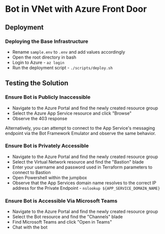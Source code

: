# Bot in VNet with Azure Front Door

## Deployment

### Deploying the Base Infrastructure

- Rename `sample.env` to `.env` and add values accordingly
- Open the root directory in bash
- Login to Azure - `az login`
- Run the deployment script - `./scripts/deploy.sh`

## Testing the Solution

### Ensure Bot is Publicly Inaccessible

- Navigate to the Azure Portal and find the newly created resource group
- Select the Azure App Service resource and click "Browse"
- Observe the 403 response

Alternatively, you can attempt to connect to the App Service's messaging endpoint via the Bot Framework Emulator and observe the same behavior.

### Ensure Bot is Privately Accessible

- Navigate to the Azure Portal and find the newly created resource group
- Select the Virtual Network resource and find the "Bastion" blade
- Enter your username and password used in Terraform parameters to connect to Bastion
- Open Powershell within the jumpbox
- Observe that the App Services domain name resolves to the correct IP address for the Private Endpoint - `nslookup ${APP_SERVICE_DOMAIN_NAME}`

### Ensure Bot is Accessible Via Microsoft Teams

- Navigate to the Azure Portal and find the newly created resource group
- Select the Bot resource and find the "Channels" blade
- Find Microsoft Teams and click "Open in Teams"
- Chat with the bot